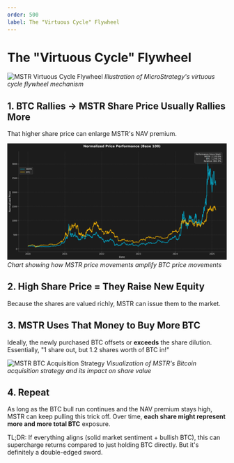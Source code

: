 ```yaml
---
order: 500
label: The "Virtuous Cycle" Flywheel
---
```


# The "Virtuous Cycle" Flywheel

![MSTR Virtuous Cycle Flywheel](https://raw.githubusercontent.com/lucapagano10/school/main/docs/images/chapter4/Screenshot%202025-03-01%20at%208.37.06%20PM.png)
*Illustration of MicroStrategy's virtuous cycle flywheel mechanism*

## 1. BTC Rallies → MSTR Share Price Usually Rallies More

That higher share price can enlarge MSTR's NAV premium.

![BTC and MSTR Price Correlation](https://raw.githubusercontent.com/lucapagano10/school/main/docs/images/chapter4/normalized_price_performance_1.png)
*Chart showing how MSTR price movements amplify BTC price movements*

## 2. High Share Price = They Raise New Equity

Because the shares are valued richly, MSTR can issue them to the market.

## 3. MSTR Uses That Money to Buy More BTC

Ideally, the newly purchased BTC offsets or **exceeds** the share dilution. Essentially, "1 share out, but 1.2 shares worth of BTC in!"

![MSTR BTC Acquisition Strategy](https://raw.githubusercontent.com/lucapagano10/school/main/docs/images/chapter4/Screenshot%202025-03-01%20at%208.37.06%20PM.png)
*Visualization of MSTR's Bitcoin acquisition strategy and its impact on share value*

## 4. Repeat

As long as the BTC bull run continues and the NAV premium stays high, MSTR can keep pulling this trick off. Over time, **each share might represent more and more total BTC** exposure.

TL;DR: If everything aligns (solid market sentiment + bullish BTC), this can supercharge returns compared to just holding BTC directly. But it's definitely a double-edged sword.
